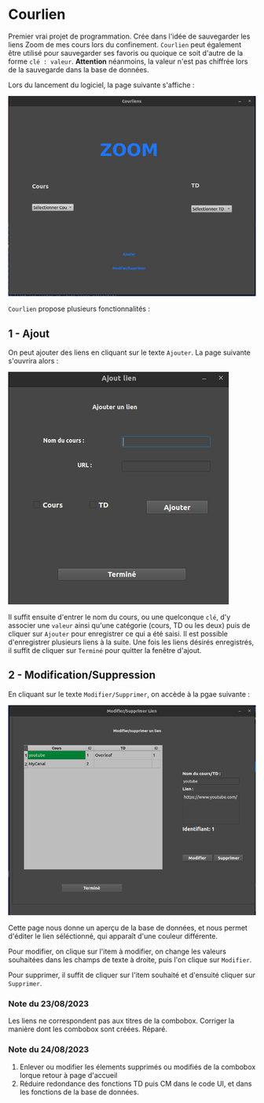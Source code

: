 # Courlien

Premier vrai projet de programmation. Crée dans l'idée de sauvegarder les liens Zoom de mes cours lors du confinement.
`Courlien` peut également être utilisé pour sauvegarder ses favoris ou quoique ce soit d'autre de la forme `clé : valeur`. **Attention** néanmoins,
la valeur n'est pas chiffrée lors de la sauvegarde dans la base de données.

Lors du lancement du logiciel, la page suivante s'affiche :

![Page d'accueil](courliens/imgs/accueil.png)

`Courlien` propose plusieurs fonctionnalités :

## 1 - Ajout

On peut ajouter des liens en cliquant sur le texte `Ajouter`. La page suivante s'ouvrira alors :

![Ajouter lien](courliens/imgs/ajout.png)

Il suffit ensuite d'entrer le nom du cours, ou une quelconque `clé`, d'y associer une `valeur` ainsi qu'une catégorie (cours, TD ou les deux) puis de cliquer sur `Ajouter` pour enregistrer ce qui a été saisi. Il est possible d'enregistrer plusieurs liens à la suite. Une fois les liens désirés enregistrés, il suffit de cliquer sur `Terminé` pour quitter la fenêtre d'ajout.

## 2 - Modification/Suppression

En cliquant sur le texte `Modifier/Supprimer`, on accède à la pgae suivante :

![Modification lien](courliens/imgs/modifier.png)

Cette page nous donne un aperçu de la base de données, et nous permet d'éditer le lien séléctionné, qui apparaît d'une couleur différente.

Pour modifier, on clique sur l'item à modifier, on change les valeurs souhaitées dans les champs de texte à droite, puis l'on clique sur `Modifier`.

Pour supprimer, il suffit de cliquer sur l'item souhaité et d'ensuité cliquer sur `Supprimer`.

### Note du 23/08/2023

Les liens ne correspondent pas aux titres de la combobox. Corriger la manière dont les combobox sont créées.
Réparé.

### Note du 24/08/2023

1. Enlever ou modifier les élements supprimés ou modifiés de la combobox lorque retour à page d'accueil
2. Réduire redondance des fonctions TD puis CM dans le code UI, et dans les fonctions de la base de données.
